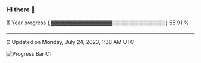 ### Hi there 👋

⏳ Year progress { ▓▓▓▓▓▓▓▓▓▓▓▓▓▓▓▓░░░░░░░░░░░░░░ } 55.91 %

---

⏰ Updated on Monday, July 24, 2023, 1:38 AM UTC

![Progress Bar CI](https://github.com/arthurbuhl/arthurbuhl/workflows/Progress%20Bar%20CI/badge.svg)
